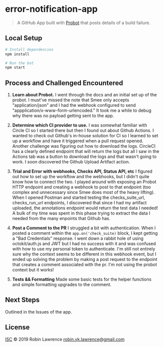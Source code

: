 # error-notification-app

> A GitHub App built with [Probot](https://github.com/probot/probot) that posts details of a build failure.


## Local Setup

```sh
# Install dependencies
npm install

# Run the bot
npm start
```

## Process and Challenged Encountered

1. **Learn about Probot.** I went through the docs and an initial set up of the probot. I must've missed the note that Smee only accepts "application/json" and I had the webhook configured to send "appplication/x-www-form-urlencoded." It took me a while to debug why there was no payload getting sent to the app.

2. **Determine which CI provider to use.** I was somewhat familiar with Circle CI so I started there but then I found out about Github Actions. I wanted to check out Github's in-house solution for CI so I learned to set up a workflow and have it triggered when a pull request opened. Another challenge was figuring out how to download the logs. CircleCI has a clearly defined endpoint that will return the logs but all I saw in the Actions tab was a button to download the logs and that wasn't going to work. I soon discovered the Github Upload Artifact action.

3. **Trial and Error with webhooks, Checks API, Status API, etc** I figured out how to set up the workflow and the webhooks, but I didn't quite know how to connect the two. I played around with exposing an Probot HTTP endpoint and creating a webhook to post to that endpoint (too complex and unnecessary since Smee does most of the heavy lifting). When I opened Postman and started testing the checks_suite_url, checks_run_url endpoints, I discovered that since I had my artifact uploaded, the annotations endpoint would return the test data I needed! A bulk of my time was spent in this phase trying to extract the data I needed from the many enpoints that Github has.

4. **Post a Comment to the PR** I struggled a bit with authentication. When I posted a comment within the `app.on('check_suite)` block, I kept getting a "Bad Credentials" response. I went down a rabbit hole of using octokit/auth.js and JWT but I had no success with it and was confused with how to use my personal token to authenticate. I'm still not entirely sure why the context seems to be different in this webhook event, but I ended up solving the problem by making a post request to the endpoint that creates a comment associated with the pr. I'm not using the probot context but it works!

5. **Tests && Formatting** Made some basic tests for the helper functions and simple formatting upgrades to the comment.

## Next Steps
Outlined in the Issues of the app.

## License

[ISC](LICENSE) © 2019 Robin Lawrence <robin.yk.lawrence@gmail.com>
